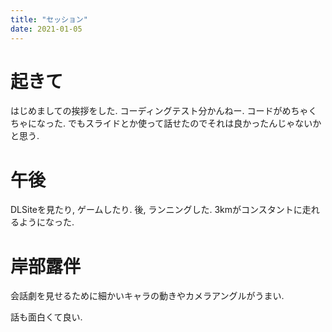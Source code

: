 ```yaml
---
title: "セッション"
date: 2021-01-05
---
```



# 起きて
はじめましての挨拶をした. コーディングテスト分かんねー. コードがめちゃくちゃになった. でもスライドとか使って話せたのでそれは良かったんじゃないかと思う.

# 午後
DLSiteを見たり, ゲームしたり. 後, ランニングした. 3kmがコンスタントに走れるようになった.

# 岸部露伴
会話劇を見せるために細かいキャラの動きやカメラアングルがうまい.

話も面白くて良い.